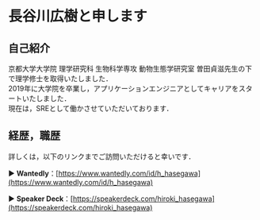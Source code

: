 # 長谷川広樹と申します

## 自己紹介

京都大学大学院 理学研究科 生物科学専攻 動物生態学研究室  曽田貞滋先生の下で理学修士を取得いたしました．<br>
2019年に大学院を卒業し，アプリケーションエンジニアとしてキャリアをスタートいたしました．<br>
現在は，SREとして働かさせていただいております．

## 経歴，職歴

詳しくは，以下のリンクまでご訪問いただけると幸いです．

▶ **Wantedly**：[https://www.wantedly.com/id/h_hasegawa](https://www.wantedly.com/id/h_hasegawa)

▶ **Speaker Deck**：[https://speakerdeck.com/hiroki_hasegawa](https://speakerdeck.com/hiroki_hasegawa)

